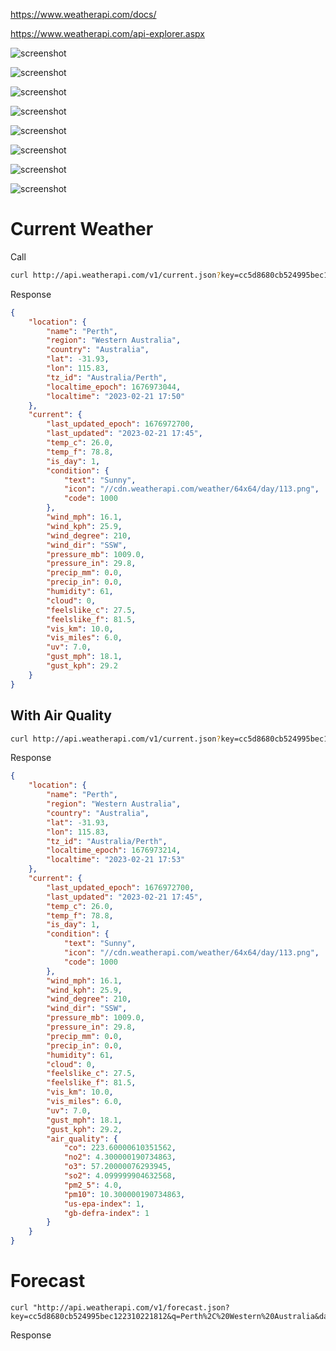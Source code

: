 https://www.weatherapi.com/docs/

https://www.weatherapi.com/api-explorer.aspx

![screenshot](https://res.kate.pet/upload/5d1fbff5-1b92-4b4d-8de4-193b1227dc41/DiscordCanary_1MAWlBHUSi.png)

![screenshot](https://res.kate.pet/upload/a877dabf-7093-485e-aec7-803b4f47d052/DiscordCanary_ujCqnesytK.png)

![screenshot](https://res.kate.pet/upload/e051dd61-7d7a-4649-9036-8346067ba6da/DiscordCanary_c9ByQokJte.png)

![screenshot](https://res.kate.pet/upload/32d117ac-352d-4520-9184-9e49afa99be9/DiscordCanary_7JPpBbzsOy.png)

![screenshot](https://res.kate.pet/upload/6a0d6cf1-a41e-47c2-9908-521e0681bb70/DiscordCanary_g8jyprOINf.png)

![screenshot](https://res.kate.pet/upload/5b680bd7-6470-415f-adec-6ff683f24648/DiscordCanary_I95RkSneCb.png)

![screenshot](https://res.kate.pet/upload/e13542dd-0719-405d-ae57-a9c5c61b19ca/DiscordCanary_5XS2Tv1pHO.png)

![screenshot](https://res.kate.pet/upload/ff7b8b89-af59-455a-91e8-1e0cf32fc106/DiscordCanary_wvQvd7NfaM.png)


# Current Weather
Call
```bash
curl http://api.weatherapi.com/v1/current.json?key=cc5d8680cb524995bec122310221812&q=Perth%2C%20Western%20Australia&aqi=no
```

Response
```json
{
    "location": {
        "name": "Perth",
        "region": "Western Australia",
        "country": "Australia",
        "lat": -31.93,
        "lon": 115.83,
        "tz_id": "Australia/Perth",
        "localtime_epoch": 1676973044,
        "localtime": "2023-02-21 17:50"
    },
    "current": {
        "last_updated_epoch": 1676972700,
        "last_updated": "2023-02-21 17:45",
        "temp_c": 26.0,
        "temp_f": 78.8,
        "is_day": 1,
        "condition": {
            "text": "Sunny",
            "icon": "//cdn.weatherapi.com/weather/64x64/day/113.png",
            "code": 1000
        },
        "wind_mph": 16.1,
        "wind_kph": 25.9,
        "wind_degree": 210,
        "wind_dir": "SSW",
        "pressure_mb": 1009.0,
        "pressure_in": 29.8,
        "precip_mm": 0.0,
        "precip_in": 0.0,
        "humidity": 61,
        "cloud": 0,
        "feelslike_c": 27.5,
        "feelslike_f": 81.5,
        "vis_km": 10.0,
        "vis_miles": 6.0,
        "uv": 7.0,
        "gust_mph": 18.1,
        "gust_kph": 29.2
    }
}
```

## With Air Quality
```bash
curl http://api.weatherapi.com/v1/current.json?key=cc5d8680cb524995bec122310221812&q=Perth%2C%20Western%20Australia&aqi=yes
```

Response
```json
{
    "location": {
        "name": "Perth",
        "region": "Western Australia",
        "country": "Australia",
        "lat": -31.93,
        "lon": 115.83,
        "tz_id": "Australia/Perth",
        "localtime_epoch": 1676973214,
        "localtime": "2023-02-21 17:53"
    },
    "current": {
        "last_updated_epoch": 1676972700,
        "last_updated": "2023-02-21 17:45",
        "temp_c": 26.0,
        "temp_f": 78.8,
        "is_day": 1,
        "condition": {
            "text": "Sunny",
            "icon": "//cdn.weatherapi.com/weather/64x64/day/113.png",
            "code": 1000
        },
        "wind_mph": 16.1,
        "wind_kph": 25.9,
        "wind_degree": 210,
        "wind_dir": "SSW",
        "pressure_mb": 1009.0,
        "pressure_in": 29.8,
        "precip_mm": 0.0,
        "precip_in": 0.0,
        "humidity": 61,
        "cloud": 0,
        "feelslike_c": 27.5,
        "feelslike_f": 81.5,
        "vis_km": 10.0,
        "vis_miles": 6.0,
        "uv": 7.0,
        "gust_mph": 18.1,
        "gust_kph": 29.2,
        "air_quality": {
            "co": 223.60000610351562,
            "no2": 4.300000190734863,
            "o3": 57.20000076293945,
            "so2": 4.099999904632568,
            "pm2_5": 4.0,
            "pm10": 10.300000190734863,
            "us-epa-index": 1,
            "gb-defra-index": 1
        }
    }
}
```

# Forecast
```
curl "http://api.weatherapi.com/v1/forecast.json?key=cc5d8680cb524995bec122310221812&q=Perth%2C%20Western%20Australia&days=2&aqi=no&alerts=no"
```

Response
```json

```
